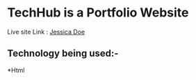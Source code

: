 # TechHub is a Portfolio Website

Live site Link :  [Jessica Doe](https://jessica-doe.netlify.app/)

## Technology being used:-
*Html







